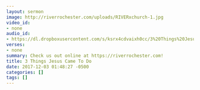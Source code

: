```yaml
---
layout: sermon
image: http://riverrochester.com/uploads/RIVERxchurch-1.jpg
video_id:
- none
audio_id:
- https://dl.dropboxusercontent.com/s/ksrx4cdvaixh0cc/3%20Things%20Jesus%20Came%20To%20Do.mp3?dl=0
verses:
- none
summary: Check us out online at https://riverrochester.com!
title: 3 Things Jesus Came To Do
date: 2017-12-03 01:48:27 -0500
categories: []
tags: []
---
```

